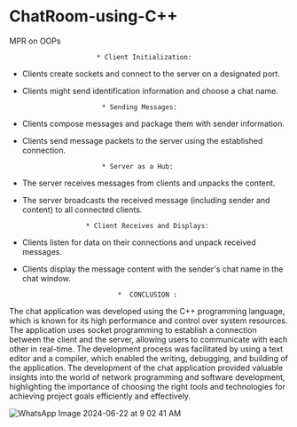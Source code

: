 # ChatRoom-using-C++
MPR on OOPs 

                          * Client Initialization:
* Clients create sockets and connect to the server on a designated port.
* Clients might send identification information and choose a chat name.
 
                          * Sending Messages:
* Clients compose messages and package them with sender information.
* Clients send message packets to the server using the established connection.
 
                          * Server as a Hub:
* The server receives messages from clients and unpacks the content.
* The server broadcasts the received message (including sender and content) to all connected clients.
 
                      * Client Receives and Displays:
* Clients listen for data on their connections and unpack received messages.
* Clients display the message content with the sender's chat name in the chat window.
  
                              *  CONCLUSION :
  
The chat application was developed using the C++ programming language, which is known for its high performance and control over system resources. The application uses socket programming to establish a connection between the client and the server, allowing users to communicate with each other in real-time. The development process was facilitated by using a text editor and a compiler, which enabled the writing, debugging, and building of the application. 
The development of the chat application provided valuable insights into the world of network programming and software development, highlighting the importance of choosing the right tools and technologies for achieving project goals efficiently and effectively.


![WhatsApp Image 2024-06-22 at 9 02 41 AM](https://github.com/7-atharva/ChatRoom-using-C-/assets/111700367/09b45ff7-ea3a-41f3-8c5d-ab486e295a30)
